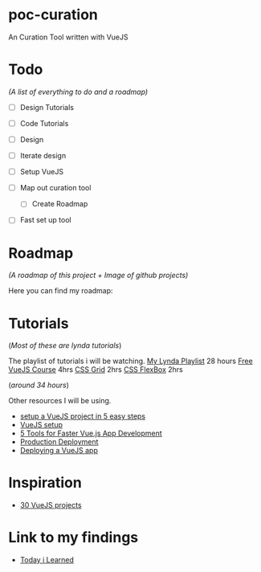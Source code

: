 
# poc-curation

An Curation Tool written with VueJS

# Todo

_(A list of everything to do and a roadmap)_
- [ ] Design Tutorials
- [ ] Code Tutorials
- [ ] Design
- [ ] Iterate design
- [ ] Setup VueJS
- [ ] Map out curation tool
    - [ ] Create Roadmap
- [ ] Fast set up tool


# Roadmap

_(A roadmap of this project + Image of github projects)_ 

Here you can find my roadmap:

[]()

# Tutorials
(_Most of these are lynda tutorials_)

The playlist of tutorials i will be watching.
[My Lynda Playlist](https://www.lynda.com/MyPlaylists?playlistId=18296483) 28 hours
[Free VueJS Course](https://scrimba.com/g/glearnvue) 4hrs
[CSS Grid](https://scrimba.com/g/gR8PTE) 2hrs
[CSS FlexBox](https://scrimba.com/g/gflexbox) 2hrs

(_around 34 hours_)

Other resources I will be using. 
- [setup a VueJS project in 5 easy steps](https://medium.com/@subodhgarg/how-to-set-up-vue-js-project-in-5-easy-steps-using-vue-cli-669b1aea518b)
- [VueJS setup](https://cli.vuejs.org/guide/creating-a-project.html)
- [5 Tools for Faster Vue.js App Development](https://blog.bitsrc.io/5-tools-for-faster-vue-js-app-development-ad7eda1ee6a8)
- [Production Deployment](https://vuejs.org/v2/guide/deployment.html)
- [Deploying a VueJS app](https://medium.com/netscape/deploying-a-vue-js-2-x-app-to-heroku-in-5-steps-tutorial-a69845ace489)


# Inspiration
- [30 VueJS projects](https://medium.mybridge.co/30-amazing-vue-js-open-source-projects-for-the-past-year-v-2018-d39a0d019bb7)

# Link to my findings
- [Today i Learned](TIL.md)

